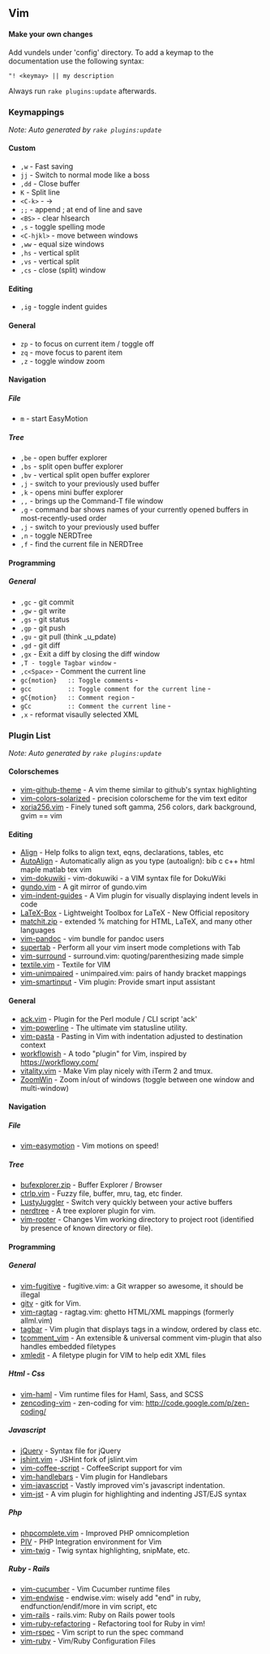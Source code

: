 
## Vim


#### Make your own changes

Add vundels under 'config' directory. To add a keymap to the documentation use the following syntax:

    "! <keymay> || my description

Always run `rake plugins:update` afterwards.


### Keymappings

_Note: Auto generated by `rake plugins:update`_



#### Custom

 * `,w` - Fast saving
 * `jj` - Switch to normal mode like a boss
 * `,dd` - Close buffer
 * `K` - Split line
 * `<C-k>` - ->
 * `;;` - append ; at end of line and save
 * `<BS>` - clear hlsearch
 * `,s` - toggle spelling mode
 * `<C-hjkl>` - move between windows
 * `,ww` - equal size windows
 * `,hs` - vertical split
 * `,vs` - vertical split
 * `,cs` - close (split) window

#### Editing

 * `,ig` - toggle indent guides

#### General

 * `zp` - to focus on current item / toggle off
 * `zq` - move focus to parent item
 * `,z` - toggle window zoom

#### Navigation


##### File

 * `m` - start EasyMotion

##### Tree

 * `,be` - open buffer explorer
 * `,bs` - split open buffer explorer
 * `,bv` - vertical split open buffer explorer
 * `,j` - switch to your previously used buffer
 * `,k` - opens mini buffer explorer
 * `,,` - brings up the Command-T file window
 * `,g` - command bar shows names of your currently opened buffers in most-recently-used order
 * `,j` - switch to your previously used buffer
 * `,n` - toggle NERDTree
 * `,f` - find the current file in NERDTree

#### Programming


##### General

 * `,gc` - git commit
 * `,gw` - git write
 * `,gs` - git status
 * `,gp` - git push
 * `,gu` - git pull (think _u_pdate)
 * `,gd` - git diff
 * `,gx` - Exit a diff by closing the diff window
 * `,T - toggle Tagbar window` - 
 * `,c<Space>` - Comment the current line
 * `gc{motion}   :: Toggle comments` - 
 * `gcc          :: Toggle comment for the current line` - 
 * `gC{motion}   :: Comment region` - 
 * `gCc          :: Comment the current line` - 
 * `,x` - reformat visaully selected XML

### Plugin List

_Note: Auto generated by `rake plugins:update`_



#### Colorschemes

 * [vim-github-theme](https://github.com/acarapetis/vim-github-theme) - A vim theme similar to github's syntax highlighting
 * [vim-colors-solarized](https://github.com/altercation/vim-colors-solarized) - precision colorscheme for the vim text editor
 * [xoria256.vim](https://github.com/vim-scripts/xoria256.vim) - Finely tuned soft gamma, 256 colors, dark background, gvim == vim

#### Editing

 * [Align](https://github.com/vim-scripts/Align) - Help folks to align text, eqns, declarations, tables, etc
 * [AutoAlign](https://github.com/vim-scripts/AutoAlign) - Automatically align as you type (autoalign): bib c c++ html maple matlab tex vim
 * [vim-dokuwiki](https://github.com/nblock/vim-dokuwiki) - vim-dokuwiki - a VIM syntax file for DokuWiki
 * [gundo.vim](https://github.com/sjl/gundo.vim) - A git mirror of gundo.vim
 * [vim-indent-guides](https://github.com/nathanaelkane/vim-indent-guides) - A Vim plugin for visually displaying indent levels in code
 * [LaTeX-Box](https://github.com/LaTeX-Box-Team/LaTeX-Box) - Lightweight Toolbox for LaTeX - New Official repository
 * [matchit.zip](https://github.com/vim-scripts/matchit.zip) - extended % matching for HTML, LaTeX, and many other languages
 * [vim-pandoc](https://github.com/vim-pandoc/vim-pandoc) - vim bundle for pandoc users
 * [supertab](https://github.com/ervandew/supertab) - Perform all your vim insert mode completions with Tab
 * [vim-surround](https://github.com/tpope/vim-surround) - surround.vim: quoting/parenthesizing made simple
 * [textile.vim](https://github.com/timcharper/textile.vim) - Textile for VIM
 * [vim-unimpaired](https://github.com/tpope/vim-unimpaired) - unimpaired.vim: pairs of handy bracket mappings
 * [vim-smartinput](https://github.com/kana/vim-smartinput) - Vim plugin: Provide smart input assistant

#### General

 * [ack.vim](https://github.com/vim-scripts/ack.vim) - Plugin for the Perl module / CLI script 'ack'
 * [vim-powerline](https://github.com/Lokaltog/vim-powerline) - The ultimate vim statusline utility.
 * [vim-pasta](https://github.com/sickill/vim-pasta) - Pasting in Vim with indentation adjusted to destination context
 * [workflowish](https://github.com/lukaszkorecki/workflowish) - A todo "plugin" for Vim, inspired by  https://workflowy.com/
 * [vitality.vim](https://github.com/sjl/vitality.vim) - Make Vim play nicely with iTerm 2 and tmux.
 * [ZoomWin](https://github.com/vim-scripts/ZoomWin) - Zoom in/out  of windows (toggle between one window and multi-window)

#### Navigation


##### File

 * [vim-easymotion](https://github.com/Lokaltog/vim-easymotion) - Vim motions on speed!

##### Tree

 * [bufexplorer.zip](https://github.com/vim-scripts/bufexplorer.zip) - Buffer Explorer / Browser
 * [ctrlp.vim](https://github.com/kien/ctrlp.vim) - Fuzzy file, buffer, mru, tag, etc finder.
 * [LustyJuggler](https://github.com/vim-scripts/LustyJuggler) - Switch very quickly between your active buffers
 * [nerdtree](https://github.com/scrooloose/nerdtree) - A tree explorer plugin for vim.
 * [vim-rooter](https://github.com/airblade/vim-rooter) - Changes Vim working directory to project root (identified by presence of known directory or file).

#### Programming


##### General

 * [vim-fugitive](https://github.com/tpope/vim-fugitive) - fugitive.vim: a Git wrapper so awesome, it should be illegal
 * [gitv](https://github.com/gregsexton/gitv) - gitk for Vim.
 * [vim-ragtag](https://github.com/tpope/vim-ragtag) - ragtag.vim: ghetto HTML/XML mappings (formerly allml.vim)
 * [tagbar](https://github.com/majutsushi/tagbar) - Vim plugin that displays tags in a window, ordered by class etc.
 * [tcomment_vim](https://github.com/tomtom/tcomment_vim) - An extensible & universal comment vim-plugin that also handles embedded filetypes
 * [xmledit](https://github.com/sukima/xmledit) - A filetype plugin for VIM to help edit XML files

##### Html - Css

 * [vim-haml](https://github.com/tpope/vim-haml) - Vim runtime files for Haml, Sass, and SCSS
 * [zencoding-vim](https://github.com/mattn/zencoding-vim) - zen-coding for vim: http://code.google.com/p/zen-coding/

##### Javascript

 * [jQuery](https://github.com/vim-scripts/jQuery) - Syntax file for jQuery
 * [jshint.vim](https://github.com/wookiehangover/jshint.vim) - JSHint fork of jslint.vim
 * [vim-coffee-script](https://github.com/kchmck/vim-coffee-script) - CoffeeScript support for vim
 * [vim-handlebars](https://github.com/nono/vim-handlebars) - Vim plugin for Handlebars
 * [vim-javascript](https://github.com/pangloss/vim-javascript) - Vastly improved vim's javascript indentation.
 * [vim-jst](https://github.com/briancollins/vim-jst) - A vim plugin for highlighting and indenting JST/EJS syntax

##### Php

 * [phpcomplete.vim](https://github.com/shawncplus/phpcomplete.vim) - Improved PHP omnicompletion
 * [PIV](https://github.com/spf13/PIV) - PHP Integration environment for Vim
 * [vim-twig](https://github.com/beyondwords/vim-twig) - Twig syntax highlighting, snipMate, etc.

##### Ruby - Rails

 * [vim-cucumber](https://github.com/tpope/vim-cucumber) - Vim Cucumber runtime files
 * [vim-endwise](https://github.com/tpope/vim-endwise) - endwise.vim: wisely add "end" in ruby, endfunction/endif/more in vim script, etc
 * [vim-rails](https://github.com/tpope/vim-rails) - rails.vim: Ruby on Rails power tools
 * [vim-ruby-refactoring](https://github.com/ecomba/vim-ruby-refactoring) - Refactoring tool for Ruby in vim!
 * [vim-rspec](https://github.com/taq/vim-rspec) - Vim script to run the spec command
 * [vim-ruby](https://github.com/vim-ruby/vim-ruby) - Vim/Ruby Configuration Files
